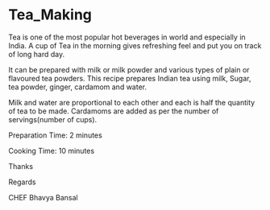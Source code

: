 # Tea_Making
Tea is one of the most popular hot beverages in world and especially in India. A cup of Tea in the morning gives refreshing feel and put you on track of long hard day.

It can be prepared with milk or milk powder and various types of plain or flavoured tea powders. This recipe prepares Indian tea using milk, Sugar, tea powder, ginger, cardamom and water.

Milk and water are proportional to each other and each is half the quantity of tea to be made. Cardamoms are added as per the number of servings(number of cups).

Preparation Time: 2 minutes

Cooking Time: 10 minutes

Thanks

Regards

CHEF Bhavya Bansal